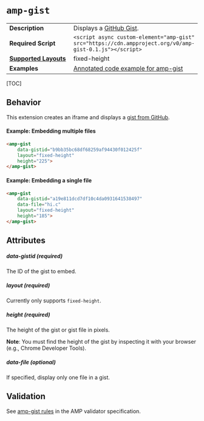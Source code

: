 <!--
Copyright 2017 The AMP HTML Authors. All Rights Reserved.

Licensed under the Apache License, Version 2.0 (the "License");
you may not use this file except in compliance with the License.
You may obtain a copy of the License at

      http://www.apache.org/licenses/LICENSE-2.0

Unless required by applicable law or agreed to in writing, software
distributed under the License is distributed on an "AS-IS" BASIS,
WITHOUT WARRANTIES OR CONDITIONS OF ANY KIND, either express or implied.
See the License for the specific language governing permissions and
limitations under the License.
-->

# <a name="`amp-gist`"></a> `amp-gist`

<table>
  <tr>
    <td width="40%"><strong>Description</strong></td>
    <td>Displays a <a href="https://gist.github.com/">GitHub Gist</a>.</td>
  </tr>
  <tr>
    <td width="40%"><strong>Required Script</strong></td>
    <td><code>&lt;script async custom-element="amp-gist" src="https://cdn.ampproject.org/v0/amp-gist-0.1.js">&lt;/script></code></td>
  </tr>
  <tr>
    <td class="col-fourty"><strong><a href="https://www.ampproject.org/docs/guides/responsive/control_layout.html">Supported Layouts</a></strong></td>
    <td>fixed-height</td>
  </tr>
  <tr>
    <td width="40%"><strong>Examples</strong></td>
    <td><a href="https://ampbyexample.com/components/amp-gist/">Annotated code example for amp-gist</a></td>
  </tr>
</table>

[TOC]

## Behavior

This extension creates an iframe and displays a [gist from GitHub](https://help.github.com/articles/about-gists/). 

#### Example: Embedding multiple files

```html
<amp-gist
    data-gistid="b9bb35bc68df68259af94430f012425f"
    layout="fixed-height"
    height="225">
</amp-gist>
```

#### Example: Embedding a single file

```html
<amp-gist
    data-gistid="a19e811dcd7df10c4da0931641538497"
    data-file="hi.c"
    layout="fixed-height"
    height="185">
</amp-gist>
```

## Attributes

##### data-gistid (required)

The ID of the gist to embed.

##### layout (required)

Currently only supports `fixed-height`.

##### height (required)

The height of the gist or gist file in pixels.

**Note**: You must find the height of the gist by inspecting it with your browser (e.g., Chrome Developer Tools).

##### data-file (optional)

If specified, display only one file in a gist.

## Validation
See [amp-gist rules](https://github.com/ampproject/amphtml/blob/master/extensions/amp-gist/validator-amp-gist.protoascii) in the AMP validator specification.
